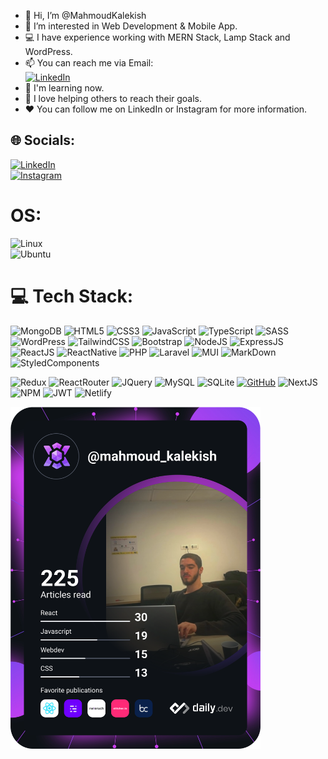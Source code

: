 - 👋 Hi, I’m @MahmoudKalekish
- 👀 I’m interested in Web Development & Mobile App.
- 💻 I have experience working with MERN Stack, Lamp Stack and WordPress.
- 📫 You can reach me via Email: <br>
  [![LinkedIn](https://img.shields.io/badge/Gmail-D14836?style=for-the-badge&logo=gmail&logoColor=white)](mahmoudkalekish18@gmail.com)
- 🔭 I'm learning now.
- 🤝 I love helping others to reach their goals.
- :heart: You can follow me on LinkedIn or Instagram for more information.



## 🌐 Socials:
[![LinkedIn](https://img.shields.io/badge/LinkedIn-0077B5?style=for-the-badge&logo=linkedin&logoColor=white)](https://www.linkedin.com/in/mahmoud-kalekish/) <br>
[![Instagram](https://img.shields.io/badge/Instagram-E4405F?style=for-the-badge&logo=instagram&logoColor=white)](https://www.instagram.com/mahmoud_kalekish/?igshid=YmMyMTA2M2Y%3D)

# OS:
![Linux](https://img.shields.io/badge/Linux-FCC624?style=for-the-badge&logo=linux&logoColor=black) <br>
![Ubuntu](https://img.shields.io/badge/Ubuntu-E95420?style=for-the-badge&logo=ubuntu&logoColor=white)

# 💻 Tech Stack:
![MongoDB](https://img.shields.io/badge/MongoDB-4EA94B?style=for-the-badge&logo=mongodb&logoColor=white) ![HTML5](https://img.shields.io/badge/HTML5-E34F26?style=for-the-badge&logo=html5&logoColor=white) ![CSS3](https://img.shields.io/badge/CSS3-1572B6?style=for-the-badge&logo=css3&logoColor=white) ![JavaScript](https://img.shields.io/badge/JavaScript-F7DF1E?style=for-the-badge&logo=JavaScript&logoColor=white) ![TypeScript](https://img.shields.io/badge/TypeScript-007ACC?style=for-the-badge&logo=typescript&logoColor=white) ![SASS](https://img.shields.io/badge/Sass-CC6699?style=for-the-badge&logo=sass&logoColor=white) ![WordPress](https://img.shields.io/badge/Wordpress-21759B?style=for-the-badge&logo=wordpress&logoColor=white) ![TailwindCSS](https://img.shields.io/badge/Tailwind_CSS-38B2AC?style=for-the-badge&logo=tailwind-css&logoColor=white) ![Bootstrap](https://img.shields.io/badge/Bootstrap-563D7C?style=for-the-badge&logo=bootstrap&logoColor=white) 
![NodeJS](https://img.shields.io/badge/Node.js-43853D?style=for-the-badge&logo=node.js&logoColor=white)
![ExpressJS](https://img.shields.io/badge/Express.js-404D59?style=for-the-badge)
![ReactJS](https://img.shields.io/badge/React-20232A?style=for-the-badge&logo=react&logoColor=61DAFB)
![ReactNative](https://img.shields.io/badge/React_Native-20232A?style=for-the-badge&logo=react&logoColor=61DAFB)
![PHP](https://img.shields.io/badge/PHP-777BB4?style=for-the-badge&logo=php&logoColor=white)
![Laravel](https://img.shields.io/badge/Laravel-FF2D20?style=for-the-badge&logo=laravel&logoColor=white)
![MUI](https://img.shields.io/badge/Material--UI-0081CB?style=for-the-badge&logo=material-ui&logoColor=white)
![MarkDown](https://img.shields.io/badge/Markdown-000000?style=for-the-badge&logo=markdown&logoColor=white)
![StyledComponents](https://img.shields.io/badge/styled--components-DB7093?style=for-the-badge&logo=styled-components&logoColor=white)

![Redux](https://img.shields.io/badge/Redux-593D88?style=for-the-badge&logo=redux&logoColor=white)
![ReactRouter](https://img.shields.io/badge/React_Router-CA4245?style=for-the-badge&logo=react-router&logoColor=white)
![JQuery](https://img.shields.io/badge/jQuery-0769AD?style=for-the-badge&logo=jquery&logoColor=white)
![MySQL](https://img.shields.io/badge/MySQL-00000F?style=for-the-badge&logo=mysql&logoColor=white)
![SQLite](https://img.shields.io/badge/SQLite-07405E?style=for-the-badge&logo=sqlite&logoColor=white)
[![GitHub](https://img.shields.io/badge/GitHub-100000?style=for-the-badge&logo=github&logoColor=white)](https://github.com/MahmoudKalekish)
![NextJS](https://img.shields.io/badge/Next.js-000?logo=nextdotjs&logoColor=fff&style=for-the-badge)
![NPM](https://img.shields.io/badge/npm-CB3837?style=for-the-badge&logo=npm&logoColor=white)
![JWT](https://img.shields.io/badge/json%20web%20tokens-323330?style=for-the-badge&logo=json-web-tokens&logoColor=pink)
![Netlify](https://img.shields.io/badge/Netlify-00C7B7?style=for-the-badge&logo=netlify&logoColor=white)












<a href="https://app.daily.dev/mahmoud_kalekish"><img src="https://github.com/MahmoudKalekish/MahmoudKalekish/blob/main/devcard.svg" width="400" alt="Mahmoud Kalekish's Dev Card"/></a>
